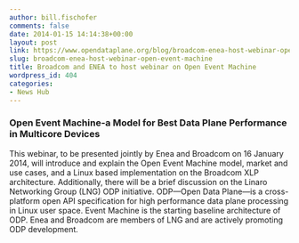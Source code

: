 ```yaml
---
author: bill.fischofer
comments: false
date: 2014-01-15 14:14:38+00:00
layout: post
link: https://www.opendataplane.org/blog/broadcom-enea-host-webinar-open-event-machine/
slug: broadcom-enea-host-webinar-open-event-machine
title: Broadcom and ENEA to host webinar on Open Event Machine
wordpress_id: 404
categories:
- News Hub
---
```


### Open Event Machine-a Model for Best Data Plane Performance in Multicore Devices


This webinar, to be presented jointly by Enea and Broadcom on 16 January 2014, will introduce and explain the Open Event Machine model, market and use cases, and a Linux based implementation on the Broadcom XLP architecture. Additionally, there will be a brief discussion on the Linaro Networking Group (LNG) ODP initiative. ODP—Open Data Plane—is a cross-platform open API specification for high performance data plane processing in Linux user space. Event Machine is the starting baseline architecture of ODP. Enea and Broadcom are members of LNG and are actively promoting ODP development.
